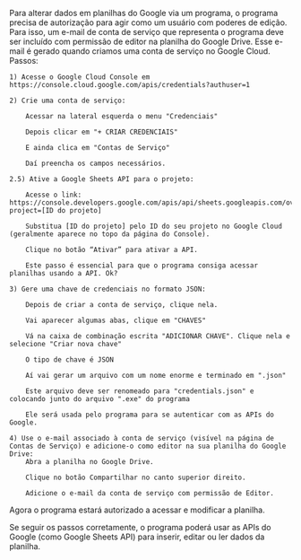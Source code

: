 Para alterar dados em planilhas do Google via um programa, o programa precisa de autorização para agir como um usuário com poderes de edição. Para isso, um e-mail de conta de serviço que representa o programa deve ser incluído com permissão de editor na planilha do Google Drive. Esse e-mail é gerado quando criamos uma conta de serviço no Google Cloud.
Passos:

    1) Acesse o Google Cloud Console em  https://console.cloud.google.com/apis/credentials?authuser=1

    2) Crie uma conta de serviço:

        Acessar na lateral esquerda o menu "Credenciais"

        Depois clicar em "+ CRIAR CREDENCIAIS"

        E ainda clica em "Contas de Serviço"

        Daí preencha os campos necessários.

    2.5) Ative a Google Sheets API para o projeto:

        Acesse o link: https://console.developers.google.com/apis/api/sheets.googleapis.com/overview?project=[ID do projeto]

        Substitua [ID do projeto] pelo ID do seu projeto no Google Cloud (geralmente aparece no topo da página do Console).

        Clique no botão “Ativar” para ativar a API.

        Este passo é essencial para que o programa consiga acessar planilhas usando a API. Ok?

    3) Gere uma chave de credenciais no formato JSON:

        Depois de criar a conta de serviço, clique nela.

        Vai aparecer algumas abas, clique em "CHAVES"

        Vá na caixa de combinação escrita "ADICIONAR CHAVE". Clique nela e selecione "Criar nova chave"

        O tipo de chave é JSON

        Aí vai gerar um arquivo com um nome enorme e terminado em ".json"

        Este arquivo deve ser renomeado para "credentials.json" e colocando junto do arquivo ".exe" do programa

        Ele será usada pelo programa para se autenticar com as APIs do Google.

    4) Use o e-mail associado à conta de serviço (visível na página de Contas de Serviço) e adicione-o como editor na sua planilha do Google Drive:
        Abra a planilha no Google Drive.

        Clique no botão Compartilhar no canto superior direito.

        Adicione o e-mail da conta de serviço com permissão de Editor.

Agora o programa estará autorizado a acessar e modificar a planilha.

Se seguir os passos corretamente, o programa poderá usar as APIs do Google (como Google Sheets API) para inserir, editar ou ler dados da planilha.